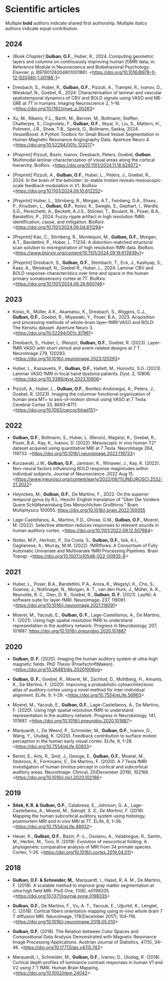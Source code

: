 # Scientific articles
Multiple **bold** authors indicate shared first authorship.
Multiple _italics_ authors indicate equal contribution.

## 2024
- _[Book Chapter]_ **Gulban, O.F.**, Huber, R., 2024. Computing geometric layers and columns on continuously improving human (f)MRI data, in: Reference Module in Neuroscience and Biobehavioral Psychology. Elsevier, p. B9780128204801001881. <<https://doi.org/10.1016/B978-0-12-820480-1.00188-1>>

- Dresbach, S., Huber, R., **Gulban, O.F.**, Pizzuti, A., Trampel, R., Ivanov, D., Weiskopf, N., Goebel, R., 2024. Characterisation of laminar and vascular spatiotemporal dynamics of CBV and BOLD signals using VASO and ME-GRE at 7T in humans. Imaging Neuroscience 2, 1–16. <<https://doi.org/10.1162/imag_a_00263>>

- Xu, M., Ribeiro, F.L., Barth, M., Bernier, M., Bollmann, Steffen, Chatterjee, S., Cognolato, F., **Gulban, O.F.**, Itkyal, V., Liu, S., Mattern, H., Polimeni, J.R., Shaw, T.B., Speck, O., Bollmann, Saskia, 2024. VesselBoost: A Python Toolbox for Small Blood Vessel Segmentation in Human Magnetic Resonance Angiography Data. Aperture Neuro 4. <<https://doi.org/10.52294/001c.123217>>

- _[Preprint]_ Pizzuti, _Bazin_, Ivanov, Dresbach, Peters, Goebel, **_Gulban_**. Multimodal laminar characterization of visual areas along the cortical hierarchy. BioRxiv. <<https://doi.org/10.1101/2024.11.18.624072>>
  
- _[Preprint]_ Pizzuti, A., **Gulban, O.F.**, Huber, L., Peters, J., Goebel, R., 2024. In the brain of the beholder: bi-stable motion reveals mesoscopic-scale feedback modulation in V1. BioRxiv <<https://doi.org/10.1101/2024.09.10.612252>>

- _[Preprint]_ Huber, L., Stirnberg, R., Morgan, A.T., Feinberg, D.A., Ehses, P., Knudsen, L., **Gulban, O.F.**, Koiso, K., Swegle, S., Gephart, I., Wardle, S.G., Persichetti, A., Beckett, A.J.S., Stöcker, T., Boulant, N., Poser, B.A., Bandettini, P., 2024. Fuzzy ripple artifact in high resolution fMRI: identification, cause, and mitigation. BioRxiv. <<https://doi.org/10.1101/2024.09.04.611294>>

- _[Preprint]_ Kan, C., Stirnberg, R., Montequin, M., **Gulban, O.F.**, Morgan, A.T., Bandettini, P., Huber, L. T1234: A distortion-matched structural scan solution to misregistration of high resolution fMRI data. BioRxiv. <<https://www.biorxiv.org/content/10.1101/2024.09.19.613939v1>>

- _[Preprint]_ Dresbach, S., **Gulban, O.F.**, Steinbach, T., Eck, J., Kashyap, S., Kaas, A., Weiskopf, N., Goebel R., Huber, L., 2024. Laminar CBV and BOLD response-characteristics over time and space in the human primary somatosensory cortex at 7T. BioRxiv. <<https://doi.org/10.1101/2024.06.26.600746>>

## 2023
- Koiso, K., Müller, A.K., Akamatsu, K., Dresbach, S., Wiggins, C.J., **Gulban, O.F.**, Goebel, R., Miyawaki, Y., Poser, B.A., 2023. Acquisition and processing methods of whole-brain layer-fMRI VASO and BOLD: The Kenshu dataset. Aperture Neuro 3. <<https://doi.org/10.52294/001c.87961>>

- Dresbach, S., Huber, L. (Renzo), **Gulban, O.F.**, Goebel, R. (2023). Layer-fMRI VASO with short stimuli and event-related designs at 7 T. NeuroImage 279, 120293. <<https://doi.org/10.1016/j.neuroimage.2023.120293>>

- Huber, L., Kassavetis, P., **Gulban, O.F.**, Hallett, M., Horovitz, S.G. (2023). Laminar VASO fMRI in focal hand dystonia patients. Dyst. 2, 10806. <<https://doi.org/10.3389/dyst.2023.10806>>

- Pizzuti, A., Huber, L., **Gulban, O.F.**, Benitez-Andonegui, A., Peters, J., Goebel, R. (2023). Imaging the columnar functional organization of human area MT+ to axis-of-motion stimuli using VASO at 7 Tesla. Cerebral Cortex 33, 8693–8711. <<https://doi.org/10.1093/cercor/bhad151>>

## 2022
- **Gulban, O.F.**, Bollmann, S., Huber, L. (Renzo), Wagstyl, K., Goebel, R., Poser, B.A., Kay, K., Ivanov, D. (2022). Mesoscopic in vivo human T2* dataset acquired using quantitative MRI at 7 Tesla. NeuroImage 264, 119733. <<https://doi.org/10.1016/j.neuroimage.2022.119733>>

- Kurzawski, J.W., **Gulban, O.F.**, Jamison, K., Winawer, J., Kay, K. (2022). Non-neural factors influencing BOLD response magnitudes within individual subjects. Journal of Neuroscience. 2022 Aug 15. <<https://www.jneurosci.org/content/early/2022/08/11/JNEUROSCI.2532-21.2022>>

- Heynckes, M., **Gulban, O.F.**, De Martino, F., 2022. On the superior temporal gyrus by R.L. Heschl: English translation of “Über Die Vordere Quere Schläfenwindung Des Menschlichen Großhirns.” Brain Multiphysics 100055. https://doi.org/10.1016/j.brain.2022.100055

- Lage-Castellanos, A., Martino, F.D., Ghose, G.M., **Gulban, O.F.**, Moerel, M. (2022). Selective attention reduces responses to relevant sounds in human auditory cortex. <<https://doi.org/10.1101/2022.09.12.507664>>

- *Notter, M.P.*, *Herholz, P.*, Da Costa, S., **Gulban, O.F.**, Isik, A.I., Gaglianese, A., Murray, M.M. (2022). fMRIflows: A Consortium of Fully Automatic Univariate and Multivariate fMRI Processing Pipelines. Brain Topogr. <<https://doi.org/10.1007/s10548-022-00935-8>>

## 2021
- Huber, L., Poser, B.A., Bandettini, P.A., Arora, K., Wagstyl, K., Cho, S., Goense, J., Nothnagel, N., Morgan, A. T., van den Hurk, J., Müller, A. K., Reynolds, R. C., Glen, D. R., Goebel, R., **Gulban, O. F.** (2021). LayNii: A software suite for layer-fMRI. NeuroImage, 237, 118091. <<https://doi.org/10.1016/j.neuroimage.2021.118091>>

- Moerel, M., Yacoub, E., **Gulban, O. F.**, Lage-Castellanos, A., De Martino, F. (2021). Using high spatial resolution fMRI to understand representation in the auditory network. Progress in Neurobiology, 207, 101887. <https://doi.org/10.1016/j.pneurobio.2020.101887>

## 2020
- **Gulban, O. F.** (2020). Imaging the human auditory system at ultra-high magnetic fields. *PhD Thesis* (ProefschriftMaken). <<https://doi.org/10.26481/dis.20201006og>>

- **Gulban, O. F.**, Goebel, R., Moerel, M., Zachlod, D., Mohlberg, H., Amunts, K., De Martino, F. (2020). Improving a probabilistic cytoarchitectonic atlas of auditory cortex using a novel method for inter-individual alignment. ELife, 9, 1–29. <<https://doi.org/10.7554/eLife.56963>>

- Moerel, M., Yacoub, E., **Gulban, O.F.**, Lage-Castellanos, A., De Martino, F. (2020). Using high spatial resolution fMRI to understand representation in the auditory network. Progress in Neurobiology, 141, 101887. <<https://doi.org/10.1016/j.pneurobio.2020.101887>>

- Marquardt, I., De Weerd, P., Schneider, M., **Gulban, O.F.**, Ivanov, D., Wang, Y., Uludağ, K. (2020). Feedback contribution to surface motion perception in the human early visual cortex. ELife, 9, 1–28. <<https://doi.org/10.7554/eLife.50933>>

- Berlot, E., Arts, R., Smit, J., George, E., **Gulban, O.F.**, Moerel, M., Stokroos, R., Formisano, E., De Martino, F. (2020). A 7 Tesla fMRI investigation of human tinnitus percept in cortical and subcortical auditory areas. NeuroImage: Clinical, 25(December 2019), 102166. <<https://doi.org/10.1016/j.nicl.2020.102166>>

## 2019
- **Sitek, K.R. & Gulban, O.F.**, Calabrese, E., Johnson, G. A., Lage-Castellanos, A., Moerel, M., _Satrajit, S. S., De Martino, F._ (2019). Mapping the human subcortical auditory system using histology, postmortem MRI and in vivo MRI at 7T. ELife, 8, 1–36. <<https://doi.org/10.7554/eLife.48932>>

- Heuer, K., **Gulban, O.F.**, Bazin, P.-L., Osoianu, A., Valabregue, R., Santin, M., Herbin, M., Toro, R. (2019). Evolution of neocortical folding: A phylogenetic comparative analysis of MRI from 34 primate species. Cortex, 1–26. <<https://doi.org/10.1016/j.cortex.2019.04.011>>

## 2018
- **Gulban, O.F. & Schneider, M.**, Marquardt, I., Haast, R. A. M., De Martino, F. (2018). A scalable method to improve gray matter segmentation at ultra high field MRI. PloS One, 13(6), e0198335. <<https://doi.org/10.1371/journal.pone.0198335>>

- **Gulban, O.F.**, De Martino, F., Vu, A. T., Yacoub, E., Uğurbil, K., Lenglet, C. (2018). Cortical fibers orientation mapping using in-vivo whole brain 7 T diffusion MRI. NeuroImage, 178(December 2017), 104–118. <<https://doi.org/10.1016/j.neuroimage.2018.05.010>>

- **Gulban, O.F.** (2018). The Relation between Color Spaces and Compositional Data Analysis Demonstrated with Magnetic Resonance Image Processing Applications. Austrian Journal of Statistics, 47(5), 34–46. <<https://doi.org/10.17713/ajs.v47i5.743>>

- Marquardt, I., Schneider, M., **Gulban, O.F.**, Ivanov, D., Uludag, K. (2018). Cortical depth profiles of luminance contrast responses in human V1 and V2 using 7 T fMRI. Human Brain Mapping. <<https://doi.org/10.1002/hbm.24042>>

